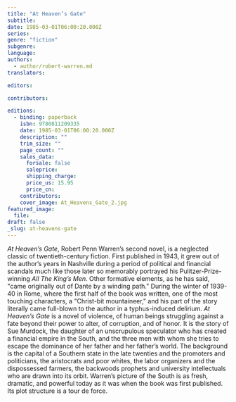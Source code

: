 ```yaml
---
title: "At Heaven’s Gate"
subtitle:
date: 1985-03-01T06:00:20.000Z
series:
genre: "fiction"
subgenre:
language:
authors:
  - author/robert-warren.md
translators:

editors:

contributors:

editions:
  - binding: paperback
    isbn: 9780811209335
    date: 1985-03-01T06:00:20.000Z
    description: ""
    trim_size: ""
    page_count: ""
    sales_data:
      forsale: false
      saleprice:
      shipping_charge:
      price_us: 15.95
      price_cn:
    contributors:
    cover_image: At_Heavens_Gate_2.jpg
featured_image:
  file:
draft: false
_slug: at-heavens-gate
---
```


_At Heaven’s Gate_, Robert Penn Warren’s second novel, is a neglected classic of twentieth-century fiction. First published in 1943, it grew out of the author’s years in Nashville during a period of political and financial scandals much like those later so memorably portrayed his Pulitzer-Prize-winning _All The King’s Men_. Other formative elements, as he has said, "came originally out of Dante by a winding path." During the winter of 1939-40 in Rome, where the first half of the book was written, one of the most touching characters, a "Christ-bit mountaineer," and his part of the story literally came full-blown to the author in a typhus-induced delirium. _At Heaven’s Gate_ is a novel of violence, of human beings struggling against a fate beyond their power to alter, of corruption, and of honor. It is the story of Sue Murdock, the daughter of an unscrupulous speculator who has created a financial empire in the South, and the three men with whom she tries to escape the dominance of her father and her father’s world. The background is the capital of a Southern state in the late twenties and the promoters and politicians, the aristocrats and poor whites, the labor organizers and the dispossessed farmers, the backwoods prophets and university intellectuals who are drawn into its orbit. Warren’s picture of the South is as fresh, dramatic, and powerful today as it was when the book was first published. Its plot structure is a tour de force.

